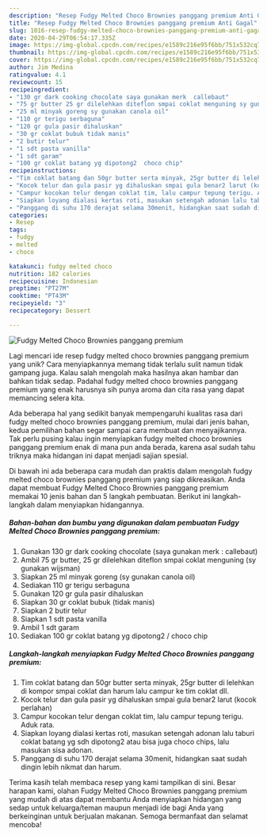 ```yaml
---
description: "Resep Fudgy Melted Choco Brownies panggang premium Anti Gagal"
title: "Resep Fudgy Melted Choco Brownies panggang premium Anti Gagal"
slug: 1016-resep-fudgy-melted-choco-brownies-panggang-premium-anti-gagal
date: 2020-04-29T06:54:17.335Z
image: https://img-global.cpcdn.com/recipes/e1589c216e95f6bb/751x532cq70/fudgy-melted-choco-brownies-panggang-premium-foto-resep-utama.jpg
thumbnail: https://img-global.cpcdn.com/recipes/e1589c216e95f6bb/751x532cq70/fudgy-melted-choco-brownies-panggang-premium-foto-resep-utama.jpg
cover: https://img-global.cpcdn.com/recipes/e1589c216e95f6bb/751x532cq70/fudgy-melted-choco-brownies-panggang-premium-foto-resep-utama.jpg
author: Jim Medina
ratingvalue: 4.1
reviewcount: 15
recipeingredient:
- "130 gr dark cooking chocolate saya gunakan merk  callebaut"
- "75 gr butter 25 gr dilelehkan diteflon smpai coklat menguning sy gunakan wijsman"
- "25 ml minyak goreng sy gunakan canola oil"
- "110 gr terigu serbaguna"
- "120 gr gula pasir dihaluskan"
- "30 gr coklat bubuk tidak manis"
- "2 butir telur"
- "1 sdt pasta vanilla"
- "1 sdt garam"
- "100 gr coklat batang yg dipotong2  choco chip"
recipeinstructions:
- "Tim coklat batang dan 50gr butter serta minyak, 25gr butter di lelehkan di kompor smpai coklat dan harum lalu campur ke tim coklat dll."
- "Kocok telur dan gula pasir yg dihaluskan smpai gula benar2 larut (kocok perlahan)"
- "Campur kocokan telur dengan coklat tim, lalu campur tepung terigu. Aduk rata."
- "Siapkan loyang dialasi kertas roti, masukan setengah adonan lalu taburi coklat batang yg sdh dipotong2 atau bisa juga choco chips, lalu masukan sisa adonan."
- "Panggang di suhu 170 derajat selama 30menit, hidangkan saat sudah dingin lebih nikmat dan harum."
categories:
- Resep
tags:
- fudgy
- melted
- choco

katakunci: fudgy melted choco 
nutrition: 182 calories
recipecuisine: Indonesian
preptime: "PT27M"
cooktime: "PT43M"
recipeyield: "3"
recipecategory: Dessert

---
```



![Fudgy Melted Choco Brownies panggang premium](https://img-global.cpcdn.com/recipes/e1589c216e95f6bb/751x532cq70/fudgy-melted-choco-brownies-panggang-premium-foto-resep-utama.jpg)

Lagi mencari ide resep fudgy melted choco brownies panggang premium yang unik? Cara menyiapkannya memang tidak terlalu sulit namun tidak gampang juga. Kalau salah mengolah maka hasilnya akan hambar dan bahkan tidak sedap. Padahal fudgy melted choco brownies panggang premium yang enak harusnya sih punya aroma dan cita rasa yang dapat memancing selera kita.



Ada beberapa hal yang sedikit banyak mempengaruhi kualitas rasa dari fudgy melted choco brownies panggang premium, mulai dari jenis bahan, kedua pemilihan bahan segar sampai cara membuat dan menyajikannya. Tak perlu pusing kalau ingin menyiapkan fudgy melted choco brownies panggang premium enak di mana pun anda berada, karena asal sudah tahu triknya maka hidangan ini dapat menjadi sajian spesial.


Di bawah ini ada beberapa cara mudah dan praktis dalam mengolah fudgy melted choco brownies panggang premium yang siap dikreasikan. Anda dapat membuat Fudgy Melted Choco Brownies panggang premium memakai 10 jenis bahan dan 5 langkah pembuatan. Berikut ini langkah-langkah dalam menyiapkan hidangannya.

<!--inarticleads1-->

##### Bahan-bahan dan bumbu yang digunakan dalam pembuatan Fudgy Melted Choco Brownies panggang premium:

1. Gunakan 130 gr dark cooking chocolate (saya gunakan merk : callebaut)
1. Ambil 75 gr butter, 25 gr dilelehkan diteflon smpai coklat menguning (sy gunakan wijsman)
1. Siapkan 25 ml minyak goreng (sy gunakan canola oil)
1. Sediakan 110 gr terigu serbaguna
1. Gunakan 120 gr gula pasir dihaluskan
1. Siapkan 30 gr coklat bubuk (tidak manis)
1. Siapkan 2 butir telur
1. Siapkan 1 sdt pasta vanilla
1. Ambil 1 sdt garam
1. Sediakan 100 gr coklat batang yg dipotong2 / choco chip




<!--inarticleads2-->

##### Langkah-langkah menyiapkan Fudgy Melted Choco Brownies panggang premium:

1. Tim coklat batang dan 50gr butter serta minyak, 25gr butter di lelehkan di kompor smpai coklat dan harum lalu campur ke tim coklat dll.
1. Kocok telur dan gula pasir yg dihaluskan smpai gula benar2 larut (kocok perlahan)
1. Campur kocokan telur dengan coklat tim, lalu campur tepung terigu. Aduk rata.
1. Siapkan loyang dialasi kertas roti, masukan setengah adonan lalu taburi coklat batang yg sdh dipotong2 atau bisa juga choco chips, lalu masukan sisa adonan.
1. Panggang di suhu 170 derajat selama 30menit, hidangkan saat sudah dingin lebih nikmat dan harum.




Terima kasih telah membaca resep yang kami tampilkan di sini. Besar harapan kami, olahan Fudgy Melted Choco Brownies panggang premium yang mudah di atas dapat membantu Anda menyiapkan hidangan yang sedap untuk keluarga/teman maupun menjadi ide bagi Anda yang berkeinginan untuk berjualan makanan. Semoga bermanfaat dan selamat mencoba!
